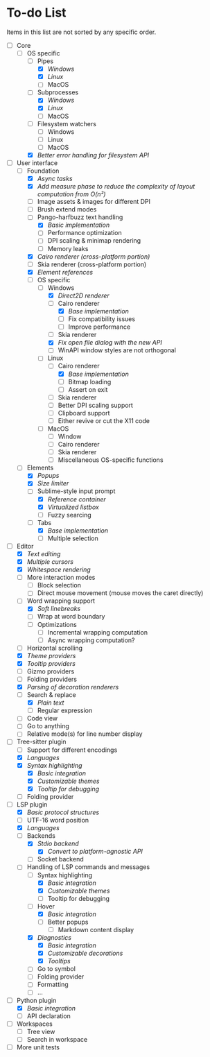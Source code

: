 # To-do List

Items in this list are not sorted by any specific order.

- [ ] Core
	- [ ] OS specific
		- [ ] Pipes
			- [x] _Windows_
			- [x] _Linux_
			- [ ] MacOS
		- [ ] Subprocesses
			- [x] _Windows_
			- [x] _Linux_
			- [ ] MacOS
		- [ ] Filesystem watchers
			- [ ] Windows
			- [ ] Linux
			- [ ] MacOS
		- [x] _Better error handling for filesystem API_
- [ ] User interface
	- [ ] Foundation
		- [x] _Async tasks_
		- [x] _Add measure phase to reduce the complexity of layout computation from O(n²)_
		- [ ] Image assets & images for different DPI
		- [ ] Brush extend modes
		- [ ] Pango-harfbuzz text handling
			- [x] _Basic implementation_
			- [ ] Performance optimization
			- [ ] DPI scaling & minimap rendering
			- [ ] Memory leaks
		- [x] _Cairo renderer (cross-platform portion)_
		- [ ] Skia renderer (cross-platform portion)
		- [x] _Element references_
		- [ ] OS specific
			- [ ] Windows
				- [x] _Direct2D renderer_
				- [ ] Cairo renderer
					- [x] _Base implementation_
					- [ ] Fix compatibility issues
					- [ ] Improve performance
				- [ ] Skia renderer
				- [x] _Fix open file dialog with the new API_
				- [ ] WinAPI window styles are not orthogonal
			- [ ] Linux
				- [ ] Cairo renderer
					- [x] _Base implementation_
					- [ ] Bitmap loading
					- [ ] Assert on exit
				- [ ] Skia renderer
				- [ ] Better DPI scaling support
				- [ ] Clipboard support
				- [ ] Either revive or cut the X11 code
			- [ ] MacOS
				- [ ] Window
				- [ ] Cairo renderer
				- [ ] Skia renderer
				- [ ] Miscellaneous OS-specific functions
	- [ ] Elements
		- [x] _Popups_
		- [x] _Size limiter_
		- [ ] Sublime-style input prompt
			- [x] _Reference container_
			- [x] _Virtualized listbox_
			- [ ] Fuzzy searcing
		- [ ] Tabs
			- [x] _Base implementation_
			- [ ] Multiple selection
- [ ] Editor
	- [x] _Text editing_
	- [x] _Multiple cursors_
	- [x] _Whitespace rendering_
	- [ ] More interaction modes
		- [ ] Block selection
		- [ ] Direct mouse movement (mouse moves the caret directly)
	- [ ] Word wrapping support
		- [x] _Soft linebreaks_
		- [ ] Wrap at word boundary
		- [ ] Optimizations
			- [ ] Incremental wrapping computation
			- [ ] Async wrapping computation?
	- [ ] Horizontal scrolling
	- [x] _Theme providers_
	- [x] _Tooltip providers_
	- [ ] Gizmo providers
	- [ ] Folding providers
	- [x] _Parsing of decoration renderers_
	- [ ] Search & replace
		- [x] _Plain text_
		- [ ] Regular expression
	- [ ] Code view
	- [ ] Go to anything
	- [ ] Relative mode(s) for line number display
- [ ] Tree-sitter plugin
	- [ ] Support for different encodings
	- [x] _Languages_
	- [x] _Syntax highlighting_
		- [x] _Basic integration_
		- [x] _Customizable themes_
		- [x] _Tooltip for debugging_
	- [ ] Folding provider
- [ ] LSP plugin
	- [x] _Basic protocol structures_
	- [ ] UTF-16 word position
	- [x] _Languages_
	- [ ] Backends
		- [x] _Stdio backend_
			- [x] _Convert to platform-agnostic API_
		- [ ] Socket backend
	- [ ] Handling of LSP commands and messages
		- [ ] Syntax highlighting
			- [x] _Basic integration_
			- [x] _Customizable themes_
			- [ ] Tooltip for debugging
		- [ ] Hover
			- [x] _Basic integration_
			- [ ] Better popups
				- [ ] Markdown content display
		- [x] _Diagnostics_
			- [x] _Basic integration_
			- [x] _Customizable decorations_
			- [x] _Tooltips_
		- [ ] Go to symbol
		- [ ] Folding provider
		- [ ] Formatting
		- [ ] ...
- [ ] Python plugin
	- [x] _Basic integration_
	- [ ] API declaration
- [ ] Workspaces
	- [ ] Tree view
	- [ ] Search in workspace
- [ ] More unit tests
